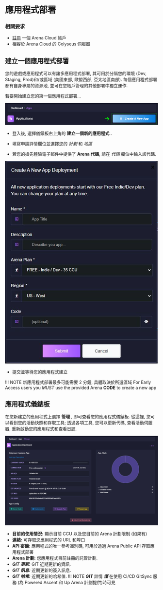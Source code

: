 # 應用程式部署

### 相關要求

* [註冊](https://https://console.colyseus.io/register) 一個 Arena Cloud 帳戶
* 相容於 [Arena Cloud](../create-colyseus-server/) 的 Colyseus 伺服器

## 建立一個應用程式部署

您的遊戲或應用程式可以有諸多應用程式部署, 其可用於分隔您的環境 (Dev, Staging, Prod)和/或區域 (美國東部, 歐盟西部, 亞太地區南部). 每個應用程式部署都有自身專屬的資源池, 並可在您帳戶管理的其他部署中獨立運作.

若要開始建立您的第一個應用程式部署...

![新建應用程式按鈕](../../images/create-new-app.jpg)

- 登入後, 選擇儀錶板右上角的 **建立一個新的應用程式** .

- 填寫申請詳情欄位並選擇您的 *計劃* 和 *地區*

- 若您的搶先體驗電子郵件中提供了 **Arena 代碼**, 請在 *代碼* 欄位中輸入該代碼.

![註冊流程](../../images/create-app.jpg)

- 提交並等待您的應用程式建立

!!! NOTE
    新應用程式部署最多可能需要 2 分鐘, 具體取決於所選區域
    For Early Access users you *MUST* use the provided Arena **CODE** to create a new app

## 應用程式儀錶板

在您新建立的應用程式上選擇 **管理** , 即可查看您的應用程式儀錶板. 從這裡, 您可以看到您的活動快照和存取工具; 透過各項工具, 您可以更新代碼, 查看活動伺服器, 重新啟動您的應用程式和查看日誌.

![Arena 應用程式管理視圖](../../images/app-manage-details.jpg)

- **目前的使用情況:** 顯示目前 CCU 以及您目前的 Arena 計劃限制 (如果有)
- **連結:** 可存取您應用程式的 URL 和埠口
- **API 密鑰:** 應用程式的唯一參考識別碼, 可用於透過 Arena Public API 存取應用程式部署
- **Arena 計劃:** 您應用程式目前註冊的託管計劃.
- ***GIT 更新:*** GIT 近期更新的資訊.
- ***GIT 訊息:*** 近期更新的簽入訊息.
- ***GIT 哈希:*** 近期更新的哈希值.
!!! NOTE
    ***GIT*** 詳情 ***僅*** 在使用 CI/CD GitSync 服務 (為 Powered Ascent 和 Up Arena 計劃提供)時可見
